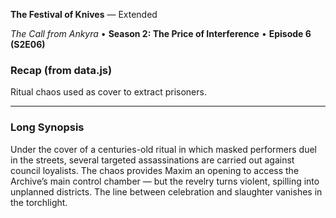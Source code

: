 **The Festival of Knives** — Extended

_The Call from Ankyra_ • **Season 2: The Price of Interference** • **Episode 6 (S2E06)**

### Recap (from data.js)
Ritual chaos used as cover to extract prisoners.

---

### Long Synopsis

Under the cover of a centuries-old ritual in which masked performers duel in the streets, several targeted assassinations are carried out against council loyalists. The chaos provides Maxim an opening to access the Archive’s main control chamber — but the revelry turns violent, spilling into unplanned districts. The line between celebration and slaughter vanishes in the torchlight.